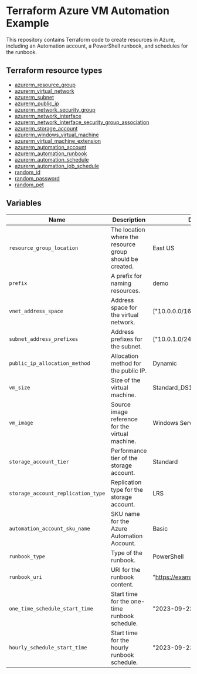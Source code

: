# Terraform Azure VM Automation Example

This repository contains Terraform code to create resources in Azure, including an Automation account, a PowerShell runbook, and schedules for the runbook.

## Terraform resource types

- [azurerm_resource_group](https://registry.terraform.io/providers/hashicorp/azurerm/latest/docs/resources/resource_group)
- [azurerm_virtual_network](https://registry.terraform.io/providers/hashicorp/azurerm/latest/docs/resources/virtual_network)
- [azurerm_subnet](https://registry.terraform.io/providers/hashicorp/azurerm/latest/docs/resources/subnet)
- [azurerm_public_ip](https://registry.terraform.io/providers/hashicorp/azurerm/latest/docs/resources/public_ip)
- [azurerm_network_security_group](https://registry.terraform.io/providers/hashicorp/azurerm/latest/docs/resources/network_security_group)
- [azurerm_network_interface](https://registry.terraform.io/providers/hashicorp/azurerm/latest/docs/resources/network_interface)
- [azurerm_network_interface_security_group_association](https://registry.terraform.io/providers/hashicorp/azurerm/latest/docs/resources/network_interface_security_group_association)
- [azurerm_storage_account](https://registry.terraform.io/providers/hashicorp/azurerm/latest/docs/resources/storage_account)
- [azurerm_windows_virtual_machine](https://registry.terraform.io/providers/hashicorp/azurerm/latest/docs/resources/windows_virtual_machine)
- [azurerm_virtual_machine_extension](https://registry.terraform.io/providers/hashicorp/azurerm/latest/docs/resources/virtual_machine_extension)
- [azurerm_automation_account](https://registry.terraform.io/providers/hashicorp/azurerm/latest/docs/resources/automation_account)
- [azurerm_automation_runbook](https://registry.terraform.io/providers/hashicorp/azurerm/latest/docs/resources/automation_runbook)
- [azurerm_automation_schedule](https://registry.terraform.io/providers/hashicorp/azurerm/latest/docs/resources/automation_schedule)
- [azurerm_automation_job_schedule](https://registry.terraform.io/providers/hashicorp/azurerm/latest/docs/resources/automation_job_schedule)
- [random_id](https://registry.terraform.io/providers/hashicorp/random/latest/docs/resources/id)
- [random_password](https://registry.terraform.io/providers/hashicorp/random/latest/docs/resources/password)
- [random_pet](https://registry.terraform.io/providers/hashicorp/random/latest/docs/resources/pet)

## Variables

| Name | Description | Default |
|-|-|-|
| `resource_group_location` | The location where the resource group should be created. | East US |
| `prefix` | A prefix for naming resources. | demo |
| `vnet_address_space` | Address space for the virtual network. | ["10.0.0.0/16"] |
| `subnet_address_prefixes` | Address prefixes for the subnet. | ["10.0.1.0/24"] |
| `public_ip_allocation_method` | Allocation method for the public IP. | Dynamic |
| `vm_size` | Size of the virtual machine. | Standard_DS1_v2 |
| `vm_image` | Source image reference for the virtual machine. | Windows Server 2022 |
| `storage_account_tier` | Performance tier of the storage account. | Standard |
| `storage_account_replication_type` | Replication type for the storage account. | LRS |
| `automation_account_sku_name` | SKU name for the Azure Automation Account. | Basic |
| `runbook_type` | Type of the runbook. | PowerShell |
| `runbook_uri` | URI for the runbook content. | "https://example.com/script.ps1" |
| `one_time_schedule_start_time` | Start time for the one-time runbook schedule. | "2023-09-23T00:00:00Z" |
| `hourly_schedule_start_time` | Start time for the hourly runbook schedule. | "2023-09-23T01:00:00Z" |
